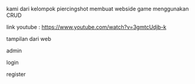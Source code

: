 kami dari kelompok piercingshot membuat webside game menggunakan CRUD

link youtube : https://www.youtube.com/watch?v=3gmtcUdjb-k

tampilan dari web


admin


login 


register



